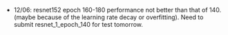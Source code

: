 - 12/06: resnet152 epoch 160-180 performance not better than that of 140. (maybe because of the learning rate decay or overfitting). Need to submit resnet_1_epoch_140 for test tomorrow.
